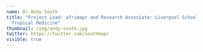 ```yaml
---
name: Dr Andy South
title: "Project Lead: afrimapr and Research Associate: Liverpool School of
  Tropical Medicine"
thumbnail: /img/andy-south.jpg
twitter: https://twitter.com/southmapr
visible: true
---
```

